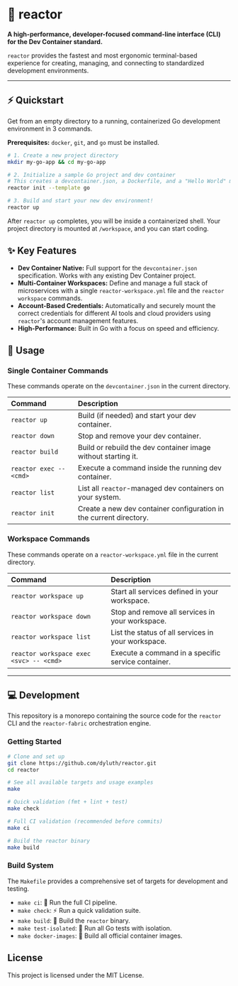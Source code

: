# 🚀 reactor

**A high-performance, developer-focused command-line interface (CLI) for the Dev Container standard.**

`reactor` provides the fastest and most ergonomic terminal-based experience for creating, managing, and connecting to standardized development environments.

---

## ⚡ Quickstart

Get from an empty directory to a running, containerized Go development environment in 3 commands.

**Prerequisites:** `docker`, `git`, and `go` must be installed.

```bash
# 1. Create a new project directory
mkdir my-go-app && cd my-go-app

# 2. Initialize a sample Go project and dev container
# This creates a devcontainer.json, a Dockerfile, and a "Hello World" main.go
reactor init --template go

# 3. Build and start your new dev environment!
reactor up
```

After `reactor up` completes, you will be inside a containerized shell. Your project directory is mounted at `/workspace`, and you can start coding.

## ✨ Key Features

*   **Dev Container Native:** Full support for the `devcontainer.json` specification. Works with any existing Dev Container project.
*   **Multi-Container Workspaces:** Define and manage a full stack of microservices with a single `reactor-workspace.yml` file and the `reactor workspace` commands.
*   **Account-Based Credentials:** Automatically and securely mount the correct credentials for different AI tools and cloud providers using `reactor`'s account management features.
*   **High-Performance:** Built in Go with a focus on speed and efficiency.

## 📖 Usage

### Single Container Commands

These commands operate on the `devcontainer.json` in the current directory.

| Command | Description |
| :--- | :--- |
| `reactor up` | Build (if needed) and start your dev container. |
| `reactor down` | Stop and remove your dev container. |
| `reactor build` | Build or rebuild the dev container image without starting it. |
| `reactor exec -- <cmd>` | Execute a command inside the running dev container. |
| `reactor list` | List all `reactor`-managed dev containers on your system. |
| `reactor init` | Create a new dev container configuration in the current directory. |

### Workspace Commands

These commands operate on a `reactor-workspace.yml` file in the current directory.

| Command | Description |
| :--- | :--- |
| `reactor workspace up` | Start all services defined in your workspace. |
| `reactor workspace down` | Stop and remove all services in your workspace. |
| `reactor workspace list` | List the status of all services in your workspace. |
| `reactor workspace exec <svc> -- <cmd>` | Execute a command in a specific service container. |

---

## 💻 Development

This repository is a monorepo containing the source code for the `reactor` CLI and the `reactor-fabric` orchestration engine.

### Getting Started

```bash
# Clone and set up
git clone https://github.com/dyluth/reactor.git
cd reactor

# See all available targets and usage examples
make

# Quick validation (fmt + lint + test)
make check

# Full CI validation (recommended before commits)
make ci

# Build the reactor binary
make build
```

### Build System

The `Makefile` provides a comprehensive set of targets for development and testing.

*   `make ci`: 🎯 Run the full CI pipeline.
*   `make check`: ⚡ Run a quick validation suite.
*   `make build`: 🔨 Build the `reactor` binary.
*   `make test-isolated`: 🧪 Run all Go tests with isolation.
*   `make docker-images`: 🐳 Build all official container images.

## License

This project is licensed under the MIT License.